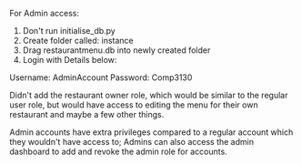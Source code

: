 For Admin access:

1. Don't run initialise_db.py
2. Create folder called: instance
3. Drag restaurantmenu.db into newly created folder
4. Login with Details below:

Username: AdminAccount
Password: Comp3130

Didn't add the restaurant owner role, which would be similar to the regular user role,
but would have access to editing the menu for their own restaurant and maybe a few other things.

Admin accounts have extra privileges compared to a regular account which they wouldn't have access to; Admins can also access the admin dashboard to add and revoke the admin role for accounts.
